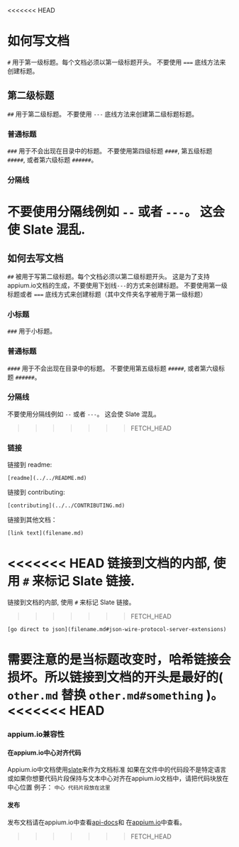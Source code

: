 <<<<<<< HEAD
# 如何写文档

`#` 用于第一级标题。每个文档必须以第一级标题开头。
不要使用 `===` 底线方法来创建标题。

## 第二级标题

`##` 用于第二级标题。 不要使用 `---` 底线方法来创建第二级标题标题。

### 普通标题

`###` 用于不会出现在目录中的标题。
不要使用第四级标题 `####`, 第五级标题 `#####`, 或者第六级标题 `######`。

### 分隔线

不要使用分隔线例如 `--` 或者 `---`。 这会使 Slate 混乱.
=======
## 如何去写文档

`##` 被用于写第二级标题。每个文档必须以第二级标题开头。
这是为了支持appium.io文档的生成，不要使用下划线`---`的方式来创建标题。
不要使用第一级标题或者 `===` 底线方式来创建标题（其中文件夹名字被用于第一级标题）

### 小标题

`###` 用于小标题。

### 普通标题

`####` 用于不会出现在目录中的标题。
不要使用第五级标题 `#####`, 或者第六级标题 `######`。

### 分隔线

不要使用分隔线例如 `--` 或者 `---`。 这会使 Slate 混乱。
>>>>>>> FETCH_HEAD

### 链接

链接到 readme:

`[readme](../../README.md)`

链接到 contributing:

`[contributing](../../CONTRIBUTING.md)`

链接到其他文档：

`[link text](filename.md)`

<<<<<<< HEAD
链接到文档的内部, 使用 `#` 来标记 Slate 链接.
=======
链接到文档的内部, 使用 `#` 来标记 Slate 链接。
>>>>>>> FETCH_HEAD

`[go direct to json](filename.md#json-wire-protocol-server-extensions)`

需要注意的是当标题改变时，哈希链接会损坏。所以链接到文档的开头是最好的( `other.md` 替换 `other.md#something` )。
<<<<<<< HEAD
=======

### appium.io兼容性

#### 在appium.io中心对齐代码

  Appium.io中文档使用[slate](https://github.com/tripit/slate)来作为文档标准
  如果在文件中的代码段不是特定语言或如果你想要代码片段保持与文本中心对齐在appium.io文档中，请把代码块放在中心位置
  例子：
      ```中心
      代码片段放在这里
      ```
#### 发布
  发布文档请在appium.io中查看[api-docs](https://github.com/appium/api-docs)和
  在[appium.io](https://github.com/appium/appium.io)中查看。


  
  
  

>>>>>>> FETCH_HEAD
